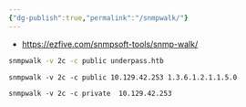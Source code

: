 ```yaml
---
{"dg-publish":true,"permalink":"/snmpwalk/"}
---
```


- https://ezfive.com/snmpsoft-tools/snmp-walk/

```bash
snmpwalk -v 2c -c public underpass.htb
```

```shell-session
snmpwalk -v 2c -c public 10.129.42.253 1.3.6.1.2.1.1.5.0
```

```shell-session
snmpwalk -v 2c -c private  10.129.42.253 
```